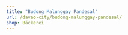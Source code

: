 ```yaml
---
title: "Budong Malunggay Pandesal"
url: /davao-city/budong-malunggay-pandesal/
shop: Bäckerei
---
```

